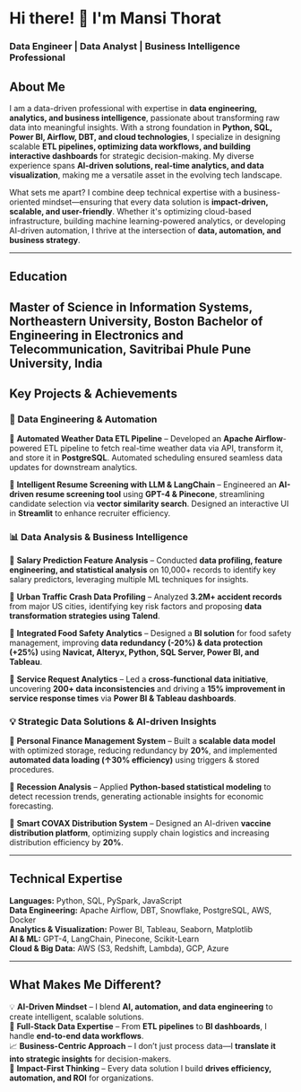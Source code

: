 
# **Hi there! 👋 I'm Mansi Thorat**  
### **Data Engineer | Data Analyst | Business Intelligence Professional**  

## **About Me**  
I am a data-driven professional with expertise in **data engineering, analytics, and business intelligence**, passionate about transforming raw data into meaningful insights. With a strong foundation in **Python, SQL, Power BI, Airflow, DBT, and cloud technologies**, I specialize in designing scalable **ETL pipelines, optimizing data workflows, and building interactive dashboards** for strategic decision-making. My diverse experience spans **AI-driven solutions, real-time analytics, and data visualization**, making me a versatile asset in the evolving tech landscape.

What sets me apart? I combine deep technical expertise with a business-oriented mindset—ensuring that every data solution is **impact-driven, scalable, and user-friendly**. Whether it's optimizing cloud-based infrastructure, building machine learning-powered analytics, or developing AI-driven automation, I thrive at the intersection of **data, automation, and business strategy**.

---

## **Education**  

Master of Science in Information Systems, Northeastern University, Boston
Bachelor of Engineering in Electronics and Telecommunication, Savitribai Phule Pune University, India
---

## **Key Projects & Achievements**  
### **🚀 Data Engineering & Automation**  
🔹 **Automated Weather Data ETL Pipeline** – Developed an **Apache Airflow**-powered ETL pipeline to fetch real-time weather data via API, transform it, and store it in **PostgreSQL**. Automated scheduling ensured seamless data updates for downstream analytics.  

🔹 **Intelligent Resume Screening with LLM & LangChain** – Engineered an **AI-driven resume screening tool** using **GPT-4 & Pinecone**, streamlining candidate selection via **vector similarity search**. Designed an interactive UI in **Streamlit** to enhance recruiter efficiency.  

### **📊 Data Analysis & Business Intelligence**  
🔹 **Salary Prediction Feature Analysis** – Conducted **data profiling, feature engineering, and statistical analysis** on 10,000+ records to identify key salary predictors, leveraging multiple ML techniques for insights.  

🔹 **Urban Traffic Crash Data Profiling** – Analyzed **3.2M+ accident records** from major US cities, identifying key risk factors and proposing **data transformation strategies using Talend**.  

🔹 **Integrated Food Safety Analytics** – Designed a **BI solution** for food safety management, improving **data redundancy (-20%) & data protection (+25%)** using **Navicat, Alteryx, Python, SQL Server, Power BI, and Tableau**.  

🔹 **Service Request Analytics** – Led a **cross-functional data initiative**, uncovering **200+ data inconsistencies** and driving a **15% improvement in service response times** via **Power BI & Tableau dashboards**.  

### **💡 Strategic Data Solutions & AI-driven Insights**  
🔹 **Personal Finance Management System** – Built a **scalable data model** with optimized storage, reducing redundancy by **20%**, and implemented **automated data loading (↑30% efficiency)** using triggers & stored procedures.  

🔹 **Recession Analysis** – Applied **Python-based statistical modeling** to detect recession trends, generating actionable insights for economic forecasting.  

🔹 **Smart COVAX Distribution System** – Designed an AI-driven **vaccine distribution platform**, optimizing supply chain logistics and increasing distribution efficiency by **20%**.  

---

## **Technical Expertise**  
**Languages:** Python, SQL, PySpark, JavaScript  
**Data Engineering:** Apache Airflow, DBT, Snowflake, PostgreSQL, AWS, Docker  
**Analytics & Visualization:** Power BI, Tableau, Seaborn, Matplotlib  
**AI & ML:** GPT-4, LangChain, Pinecone, Scikit-Learn  
**Cloud & Big Data:** AWS (S3, Redshift, Lambda), GCP, Azure  

---

## **What Makes Me Different?**  
💡 **AI-Driven Mindset** – I blend **AI, automation, and data engineering** to create intelligent, scalable solutions.  
🚀 **Full-Stack Data Expertise** – From **ETL pipelines** to **BI dashboards**, I handle **end-to-end data workflows**.  
📈 **Business-Centric Approach** – I don’t just process data—I **translate it into strategic insights** for decision-makers.  
🎯 **Impact-First Thinking** – Every data solution I build **drives efficiency, automation, and ROI** for organizations.  
